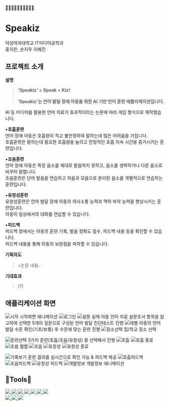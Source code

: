 🐣🐣🐣🐣🐣🐣🐣🐣🐣🐣
# Speakiz
덕성여자대학교 IT미디어공학과 <br>
홍지은, 손지우 이예진 <br>

## 프로젝트 소개
**설명** 
<br>
>**'Speakiz' = Speak + Kiz!** <br><br>
**'Speakiz'는 언어 발달 장애 아동을 위한 AI 기반 언어 훈련 애플리케이션입니다.** <br>

AI 등 미디어를 활용한 언어 치료가 효과적이라는 논문에 따라 게임 형식으로 제작했습니다.<br>

▪️**호흡훈련**<br>
언어 장애 아동은 호흡량이 적고 불안정하여 말하는데 많은 어려움을 가집니다.<br>
호흡훈련은 말하는데 필요한 호흡량을 늘리고 안정적인 호흡 지속 시간을 증가시키는 훈련입니다.

▪️**조음훈련**<br>
언어 장애 아동은 특정 음소를 제대로 발음하지 못하고, 음소를 생략하거나 다른 음소로 바꾸어 말합니다.<br>
조음훈련은 단어 발음을 연습하고 자음과 모음으로 분리된 음소를 개별적으로 연습하는 훈련입니다.

▪️**유창성훈련**<br>
유창성훈련은 언어 발달 장애 아동의 의사소통 능력과 맥락 파악 능력을 향상시키는 훈련입니다.<br>
아동이 일상에서의 대화를 연습할 수 있습니다.

▪️**피드백**<br>
피드백 창에서는 아동의 훈련 기록, 발음 정확도 점수, 피드백 내용 등을 확인할 수 있습니다.<br>
피드백 내용을 통해 아동의 보완점을 파악할 수 있습니다.

**기획의도** <br>
> +논문 내용.. <br>

**기대효과** <br>
> (?) <br>

## 애플리케이션 화면
![시작](https://github.com/user-attachments/assets/f77159ff-fce1-4f8d-adfa-8e95b65f36d7)
시작화면 애니메이션
![로그인](https://github.com/user-attachments/assets/906ca9ee-afb6-4d52-ab7c-d1fe7f077b82)
![설문](https://github.com/user-attachments/assets/12d039b0-2047-443d-a910-76e96658ba1e)
실제 아동 언어 치료 설문조사 항목을 참고하여 선택한 5개의 질문으로 구성된 언어 발달 진단테스트 진행
![레벨](https://github.com/user-attachments/assets/c69e130c-bb5b-4d61-9ae8-241bc51128d3)
아동의 언어 발달 수준 확인(기초/보통) 후 수준에 맞는 훈련 진행
![장소선택](https://github.com/user-attachments/assets/3c7af16c-37f5-4b33-9871-6c8e8031d629)
집/학교 장소 선택

![훈련선택](https://github.com/user-attachments/assets/9e7403e6-86a3-46ed-963f-0972177f53c8)
3가지 훈련(호흡/조음/유창성) 중 선택해서 진행
![호흡](https://github.com/user-attachments/assets/de971127-8fe6-439e-8e04-4a03353d54aa)
![호흡 종료](https://github.com/user-attachments/assets/544ec8cf-7d29-40a9-b431-04d16940a869)
![조음 웹캠](https://github.com/user-attachments/assets/70c5b070-1ac2-4034-bea1-a526c10bb926)
![조음](https://github.com/user-attachments/assets/8db368ba-5707-4403-9a53-38f7ba8c8d93)
![유창성](https://github.com/user-attachments/assets/ad2533f4-5408-477b-8591-5d98c8f4a0f7)
![유창성 종료](https://github.com/user-attachments/assets/b687a0b2-c2af-437b-b6fd-b36762cd11f1)

![기록보기](https://github.com/user-attachments/assets/6cd50c9c-b648-49a8-9c67-dcc381c72a18)
훈련 결과를 실시간으로 확인 가능 & 피드백 제공
![호흡피드백](https://github.com/user-attachments/assets/ce8a7a07-5f18-48e8-b78c-fca81db9e7aa)
![조음피드백](https://github.com/user-attachments/assets/9db098e3-7d05-4cb1-a59b-6b167546c034)
![유창성 피드백](https://github.com/user-attachments/assets/806d1e4b-d7a8-4774-8775-b41f03c46a94)
![개발정보](https://github.com/user-attachments/assets/204643fd-aa69-43b9-aeb2-e255115289ee)
개발정보 애니메이션

## 🔧Tools🔧 <br>
<a href="https://unity.com/"><img src="https://img.shields.io/badge/unity-%23000000.svg?style=for-the-badge&logo=unity&logoColor=white">
<a href="https://unity.com/"><img src="https://img.shields.io/badge/Visual%20Studio-5C2D91.svg?style=for-the-badge&logo=visual-studio&logoColor=white">
<a href="https://unity.com/"><img src="https://img.shields.io/badge/azure-%230072C6.svg?style=for-the-badge&logo=microsoftazure&logoColor=white">
<a href="https://unity.com/"><img src="https://img.shields.io/badge/c%23-%23239120.svg?style=for-the-badge&logo=csharp&logoColor=white">
<a href="https://unity.com/"><img src="https://img.shields.io/badge/github-%23121011.svg?style=for-the-badge&logo=github&logoColor=white">
<a href="https://unity.com/"><img src="https://img.shields.io/badge/figma-%23F24E1E.svg?style=for-the-badge&logo=figma&logoColor=white">
<a href="https://unity.com/"><img src="https://img.shields.io/badge/adobe-%23FF0000.svg?style=for-the-badge&logo=adobe&logoColor=white"><br>
<a href="https://unity.com/"><img src="https://img.shields.io/badge/adobe%20illustrator-%23FF9A00.svg?style=for-the-badge&logo=adobe%20illustrator&logoColor=white">
<a href="https://unity.com/"><img src="https://img.shields.io/badge/adobe%20photoshop-%2331A8FF.svg?style=for-the-badge&logo=adobe%20photoshop&logoColor=white">
<a href="https://unity.com/"><img src="https://img.shields.io/badge/GoogleCloud-%234285F4.svg?style=for-the-badge&logo=google-cloud&logoColor=white">
